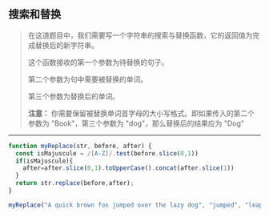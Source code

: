 ## 搜索和替换

> 在这道题目中，我们需要写一个字符串的搜索与替换函数，它的返回值为完成替换后的新字符串。
>
> 这个函数接收的第一个参数为待替换的句子。
>
> 第二个参数为句中需要被替换的单词。
>
> 第三个参数为替换后的单词。
>
> **注意：**
> 你需要保留被替换单词首字母的大小写格式。即如果传入的第二个参数为 "Book"，第三个参数为 "dog"，那么替换后的结果应为 "Dog"

---

```js
function myReplace(str, before, after) {
  const isMajuscule = /[A-Z]/.test(before.slice(0,1))
  if(isMajuscule){
    after=after.slice(0,1).toUpperCase().concat(after.slice(1))
  }
  return str.replace(before,after);
}

myReplace("A quick brown fox jumped over the lazy dog", "jumped", "leaped");
```

